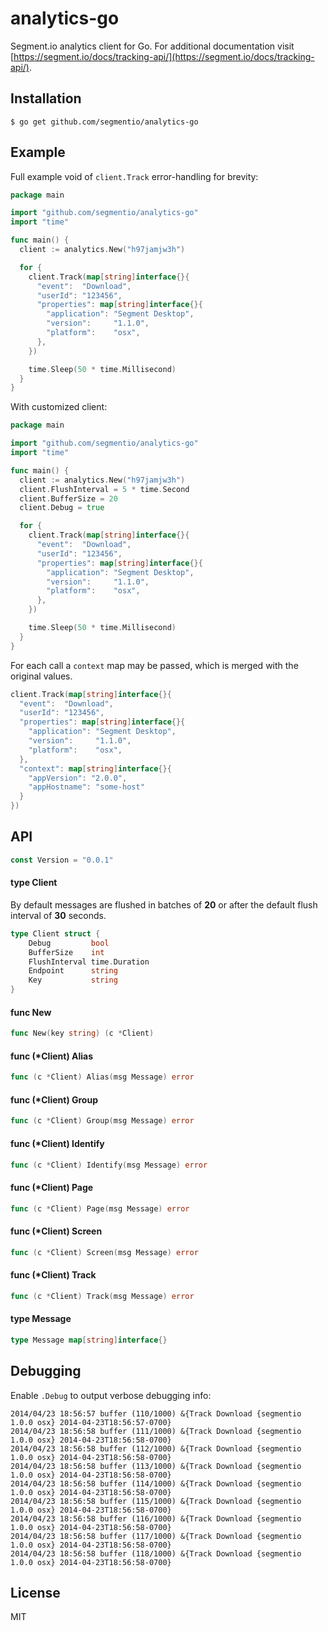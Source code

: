 # analytics-go

  Segment.io analytics client for Go. For additional documentation
  visit [https://segment.io/docs/tracking-api/](https://segment.io/docs/tracking-api/).

## Installation

    $ go get github.com/segmentio/analytics-go

## Example

  Full example void of `client.Track` error-handling for brevity:

```go
package main

import "github.com/segmentio/analytics-go"
import "time"

func main() {
  client := analytics.New("h97jamjw3h")

  for {
    client.Track(map[string]interface{}{
      "event":  "Download",
      "userId": "123456",
      "properties": map[string]interface{}{
        "application": "Segment Desktop",
        "version":     "1.1.0",
        "platform":    "osx",
      },
    })

    time.Sleep(50 * time.Millisecond)
  }
}
```

With customized client:

```go
package main

import "github.com/segmentio/analytics-go"
import "time"

func main() {
  client := analytics.New("h97jamjw3h")
  client.FlushInterval = 5 * time.Second
  client.BufferSize = 20
  client.Debug = true

  for {
    client.Track(map[string]interface{}{
      "event":  "Download",
      "userId": "123456",
      "properties": map[string]interface{}{
        "application": "Segment Desktop",
        "version":     "1.1.0",
        "platform":    "osx",
      },
    })

    time.Sleep(50 * time.Millisecond)
  }
}
```

For each call a `context` map may be passed, which
is merged with the original values.

```go
client.Track(map[string]interface{}{
  "event":  "Download",
  "userId": "123456",
  "properties": map[string]interface{}{
    "application": "Segment Desktop",
    "version":     "1.1.0",
    "platform":    "osx",
  },
  "context": map[string]interface{}{
    "appVersion": "2.0.0",
    "appHostname": "some-host"
  }
})
```

## API

```go
const Version = "0.0.1"
```

#### type Client

 By default messages are flushed in batches of __20__ or after
 the default flush interval of __30__ seconds.

```go
type Client struct {
	Debug         bool
	BufferSize    int
	FlushInterval time.Duration
	Endpoint      string
	Key           string
}
```

#### func  New

```go
func New(key string) (c *Client)
```

#### func (*Client) Alias

```go
func (c *Client) Alias(msg Message) error
```

#### func (*Client) Group

```go
func (c *Client) Group(msg Message) error
```

#### func (*Client) Identify

```go
func (c *Client) Identify(msg Message) error
```

#### func (*Client) Page

```go
func (c *Client) Page(msg Message) error
```

#### func (*Client) Screen

```go
func (c *Client) Screen(msg Message) error
```

#### func (*Client) Track

```go
func (c *Client) Track(msg Message) error
```

#### type Message

```go
type Message map[string]interface{}
```

## Debugging

 Enable `.Debug` to output verbose debugging info:

```
2014/04/23 18:56:57 buffer (110/1000) &{Track Download {segmentio 1.0.0 osx} 2014-04-23T18:56:57-0700}
2014/04/23 18:56:58 buffer (111/1000) &{Track Download {segmentio 1.0.0 osx} 2014-04-23T18:56:58-0700}
2014/04/23 18:56:58 buffer (112/1000) &{Track Download {segmentio 1.0.0 osx} 2014-04-23T18:56:58-0700}
2014/04/23 18:56:58 buffer (113/1000) &{Track Download {segmentio 1.0.0 osx} 2014-04-23T18:56:58-0700}
2014/04/23 18:56:58 buffer (114/1000) &{Track Download {segmentio 1.0.0 osx} 2014-04-23T18:56:58-0700}
2014/04/23 18:56:58 buffer (115/1000) &{Track Download {segmentio 1.0.0 osx} 2014-04-23T18:56:58-0700}
2014/04/23 18:56:58 buffer (116/1000) &{Track Download {segmentio 1.0.0 osx} 2014-04-23T18:56:58-0700}
2014/04/23 18:56:58 buffer (117/1000) &{Track Download {segmentio 1.0.0 osx} 2014-04-23T18:56:58-0700}
2014/04/23 18:56:58 buffer (118/1000) &{Track Download {segmentio 1.0.0 osx} 2014-04-23T18:56:58-0700}
```

## License

 MIT
